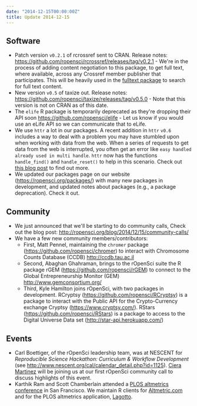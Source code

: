 ```yaml
---
date: "2014-12-15T00:00:00Z"
title: Update 2014-12-15
---
```


## Software

* Patch version `v0.2.1` of rcrossref sent to CRAN. Release notes: <https://github.com/ropensci/rcrossref/releases/tag/v0.2.1> - We're in the process of adding content negotiation to this package, to get full text, where available, across any Crossref member publisher that participates. This will be heavily used in the [fulltext package](https://github.com/ropensci/fulltext) to search for full text content. 
* New version `v0.5` of taxize out. Release notes: <https://github.com/ropensci/taxize/releases/tag/v0.5.0>  - Note that this version is not on CRAN as of this date.
* The `elife` R package is temporarily deprecated as they're dropping their API soon <https://github.com/ropensci/elife> - Let us know if you would use an eLife API so we can communicate that to eLife. 
* We use `httr` a lot in our packages. A recent addition in `httr` `v0.6` includes a way to deal with a problem you may have stumbled upon when working with data from the web. When a series of requests to get data from the web is interrupted, you often get an error like `easy handled already used in multi handle`. `httr` now has the functions `handle_find()` and `handle_reset()` to help in this scenario. Check out [this blog post](http://recology.info/2014/12/multi-handle/) to find out more.
* We updated our packages page on our website (<https://ropensci.org/packages/>) with many new packages in development, and updated notes about packages (e.g., a package deprecation). Check it out.

## Community

* We just announced that we'll be starting to do community calls, Check out the blog post: <http://ropensci.org/blog/2014/12/15/community-calls/>
* We have a few new community members/contributors: 
    * First, Matt Pennel, maintaining the `chromer` package (<https://github.com/ropensci/chromer>) to interact with Chromosome Counts Database (CCDB) <http://ccdb.tau.ac.il>
    * Second, Abaghan Ghahraman, brings to the rOpenSci suite the R package rGEM (<https://github.com/ropensci/rGEM>) to connect to the Global Entrepreneurship Monitor (GEM) <http://www.gemconsortium.org/>
    * Third, Kyle Hamilton joins rOpenSci, with two packages in development. RCryptsy (<https://github.com/ropensci/RCryptsy>) is a package to interact with the Public API for the Crypto-Currency exchange Cryptsy (<https://www.cryptsy.com/>). RStars (<https://github.com/ropensci/RStars>) is a package to access to the Digital Universe Data set (<http://star-api.herokuapp.com/>)

## Events

* Carl Boettiger, of the rOpenSci leadership team, was at NESCENT for _Reproducible Science Hackathon: Curriculum & Workflow Development_ (see <http://www.nescent.org/cal/calendar_detail.php?id=1125>). [Ciera Martinez](<http://cierareports.org/>) will be joining us at our first rOpenSci community call to discuss highlights of this event. 
* Karthik Ram and Scott Chamberlain attended a [PLOS altmetrics conference](http://articlemetrics.github.io/workshop_2014/) in San Francisco. We maintain R clients for [Altmetric.com ](https://github.com/ropensci/raltmetric) and for the PLOS altmetrics application, [Lagotto](https://github.com/ropensci/alm). 
